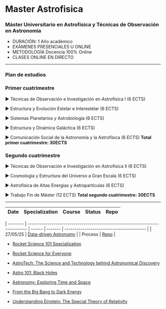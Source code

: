 # Master Astrofisica

### Máster Universitario en Astrofísica y Técnicas de Observación en Astronomía

- DURACIÓN: 1 Año académico
- EXÁMENES PRESENCIALES U ONLINE
- METODOLOGÍA Docencia 100% Online
- CLASES ONLINE EN DIRECTO

---

### Plan de estudios

### Primer cuatrimestre

▶ Técnicas de Observación e Investigación en Astrofísica I (6 ECTS)

▶ Estructura y Evolución Estelar e Interestelar (6 ECTS)

▶ Sistemas Planetarios y Astrobiología (6 ECTS)

▶ Estructura y Dinámica Galáctica (6 ECTS)

▶ Comunicación Social de la Astronomía y la Astrofísica (6 ECTS)
**Total primer cuatrimestre: 30ECTS**

### Segundo cuatrimestre

▶ Técnicas de Observación e Investigación en Astrofísica II (6 ECTS)

▶ Cosmología y Estructura del Universo a Gran Escala (6 ECTS)

▶ Astrofísica de Altas Energías y Astropartículas (6 ECTS)

▶ Trabajo Fin de Máster (12 ECTS)
**Total segundo cuatrimestre: 30ECTS**

---

| Date | Specialization | Course | Status | Repo |
| ---- | -------------- | ------ | ------ | ---- |

| -------- | ----------------------------------------------------------------------------- | ------ | ------- | ----------------------------------------- |
| 27/05/25 | [Data-driven Astronomy](https://www.coursera.org/learn/data-driven-astronomy) | | Process | [Repo](./Data-driven-Astronomy/README.md) |

- [Rocket Science 101 Specialization](https://www.coursera.org/programs/plan-bronce-2024-24k-msv68/specializations/rocket-science-101)

- [Rocket Science for Everyone](https://www.coursera.org/learn/rocket-science-for-everyone)

- [AstroTech: The Science and Technology behind Astronomical Discovery](https://www.coursera.org/programs/plan-bronce-2024-24k-msv68/learn/astronomy-technology)

- [Astro 101: Black Holes](https://www.coursera.org/programs/plan-bronce-2024-24k-msv68/learn/black-holes-astro-101)

- [Astronomy: Exploring Time and Space](https://www.coursera.org/learn/astro)

- [From the Big Bang to Dark Energy](https://www.coursera.org/learn/big-bang)

- [Understanding Einstein: The Special Theory of Relativity](https://www.coursera.org/learn/einstein-relativity)
